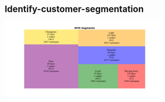 # Identify-customer-segmentation

![Segments](https://github.com/amr-khalil/Identify-customer-segmentation/blob/master/imgs/RFM%20Segments.png)
